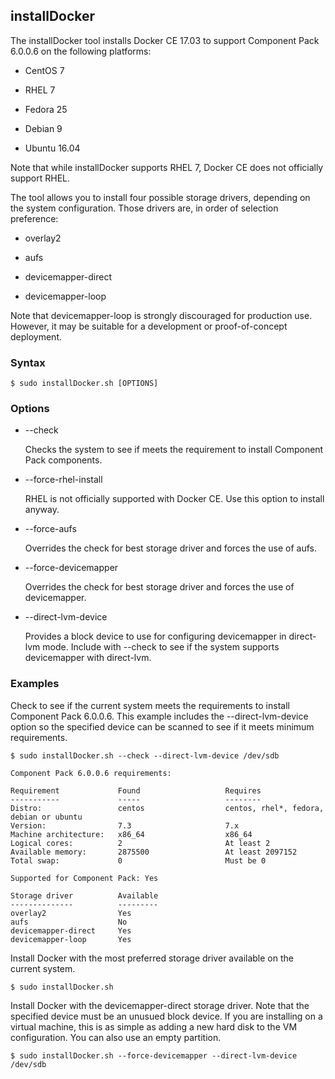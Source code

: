 ## installDocker

The installDocker tool installs Docker CE 17.03 to support Component Pack 6.0.0.6 on the following platforms:

* CentOS 7

* RHEL 7

* Fedora 25

* Debian 9

* Ubuntu 16.04

Note that while installDocker supports RHEL 7, Docker CE does not officially support RHEL.

The tool allows you to install four possible storage drivers, depending on the system configuration. Those drivers are, in 
order of selection preference:

* overlay2

* aufs

* devicemapper-direct

* devicemapper-loop

Note that devicemapper-loop is strongly discouraged for production use. However, it may be suitable for a development or
proof-of-concept deployment.

### Syntax

```Shell
$ sudo installDocker.sh [OPTIONS]
```

### Options

* --check

    Checks the system to see if meets the requirement to install Component Pack components.
    
* --force-rhel-install

    RHEL is not officially supported with Docker CE. Use this option to install anyway.
    
* --force-aufs

    Overrides the check for best storage driver and forces the use of aufs.
    
* --force-devicemapper

    Overrides the check for best storage driver and forces the use of devicemapper.
    
* --direct-lvm-device <block device>

    Provides a block device to use for configuring devicemapper in direct-lvm mode.
    Include with --check to see if the system supports devicemapper with direct-lvm.

### Examples

Check to see if the current system meets the requirements to install Component Pack 6.0.0.6. This example includes the 
--direct-lvm-device option so the specified device can be scanned to see if it meets minimum requirements.

```Shell
$ sudo installDocker.sh --check --direct-lvm-device /dev/sdb

Component Pack 6.0.0.6 requirements:

Requirement             Found                   Requires
-----------             -----                   --------
Distro:                 centos                  centos, rhel*, fedora, debian or ubuntu
Version:                7.3                     7.x
Machine architecture:   x86_64                  x86_64
Logical cores:          2                       At least 2
Available memory:       2875500                 At least 2097152
Total swap:             0                       Must be 0

Supported for Component Pack: Yes

Storage driver          Available
--------------          ---------
overlay2                Yes
aufs                    No
devicemapper-direct     Yes
devicemapper-loop       Yes
```

Install Docker with the most preferred storage driver available on the current system.

```Shell
$ sudo installDocker.sh
```

Install Docker with the devicemapper-direct storage driver. Note that the specified device must be an unusued block device.
If you are installing on a virtual machine, this is as simple as adding a new hard disk to the VM configuration. You can also
use an empty partition.

```Shell
$ sudo installDocker.sh --force-devicemapper --direct-lvm-device /dev/sdb
```